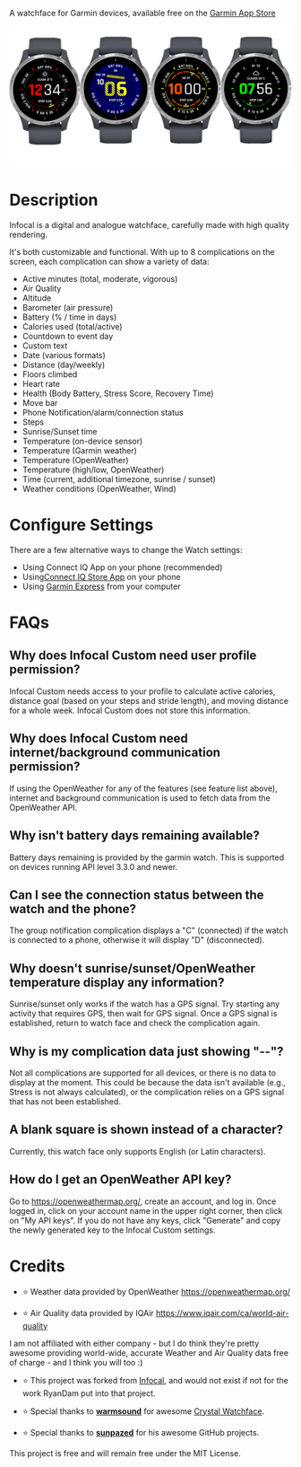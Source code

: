 A watchface for Garmin devices, available free on the [Garmin App Store](https://apps.garmin.com/apps/f86d1406-8272-4ede-abe5-cc566dd8e2d6)

![Hero Image](assets/hero.png)

# Description

Infocal is a digital and analogue watchface, carefully made with high quality rendering.

It's both customizable and functional. With up to 8 complications on the screen, each complication can show a variety of data:

- Active minutes (total, moderate, vigorous)
- Air Quality
- Altitude
- Barometer (air pressure)
- Battery (% / time in days)
- Calories used (total/active)
- Countdown to event day
- Custom text
- Date (various formats)
- Distance (day/weekly)
- Floors climbed
- Heart rate
- Health (Body Battery, Stress Score, Recovery Time)
- Move bar
- Phone Notification/alarm/connection status
- Steps
- Sunrise/Sunset time
- Temperature (on-device sensor)
- Temperature (Garmin weather)
- Temperature (OpenWeather)
- Temperature (high/low, OpenWeather)
- Time (current, additional timezone, sunrise / sunset)
- Weather conditions (OpenWeather, Wind)

# Configure Settings

There are a few alternative ways to change the Watch settings:
- Using Connect IQ App on your phone (recommended)
- Using[Connect IQ Store App](https://support.garmin.com/en-US/?faq=9rNKwEDKMj2FAxqUVrsudA) on your phone
- Using [Garmin Express](https://support.garmin.com/en-CA/?faq=6Vl7EbW3qA42l63ZIhJet5) from your computer

# FAQs

## Why does Infocal Custom need user profile permission?

Infocal Custom needs access to your profile to calculate active calories, distance goal (based on your steps and stride length), and moving distance for a whole week. Infocal Custom does not store this information.

## Why does Infocal Custom need internet/background communication permission?

If using the OpenWeather for any of the features (see feature list above), internet and background communication is used to fetch data from the OpenWeather API.

## Why isn't battery days remaining available?

Battery days remaining is provided by the garmin watch.  This is supported on devices running API level 3.3.0 and newer.

## Can I see the connection status between the watch and the phone?

The group notification complication displays a "C" (connected) if the watch is connected to a phone, otherwise it will display "D" (disconnected).

## Why doesn't sunrise/sunset/OpenWeather temperature display any information?

Sunrise/sunset only works if the watch has a GPS signal. Try starting any activity that requires GPS, then wait for GPS signal. Once a GPS signal is established, return to watch face and check the complication again.

## Why is my complication data just showing "--"?

Not all complications are supported for all devices, or there is no data to display at the moment. This could be because the data isn't available (e.g., Stress is not always calculated), or the complication relies on a GPS signal that has not been established.

## A blank square is shown instead of a character?

Currently, this watch face only supports English (or Latin characters).

## How do I get an OpenWeather API key?

Go to https://openweathermap.org/, create an account, and log in. Once logged in, click on your account name in the upper right corner, then click on "My API keys". If you do not have any keys, click "Generate" and copy the newly generated key to the Infocal Custom settings.

# Credits

- ⭐️ Weather data provided by OpenWeather https://openweathermap.org/

- ⭐️ Air Quality data provided by IQAir https://www.iqair.com/ca/world-air-quality

I am not affiliated with either company - but I do think they're pretty awesome providing world-wide, accurate Weather and Air Quality data free of charge - and I think you will too :)

- ⭐️ This project was forked from [Infocal](https://github.com/RyanDam/Infocal), and would not exist if not for the work RyanDam put into that project.

- ⭐️ Special thanks to **[warmsound](https://github.com/warmsound)** for awesome [Crystal Watchface](https://github.com/warmsound/crystal-face).

- ⭐️ Special thanks to **[sunpazed](https://github.com/sunpazed)** for his awesome GitHub projects.

This project is free and will remain free under the MIT License.

